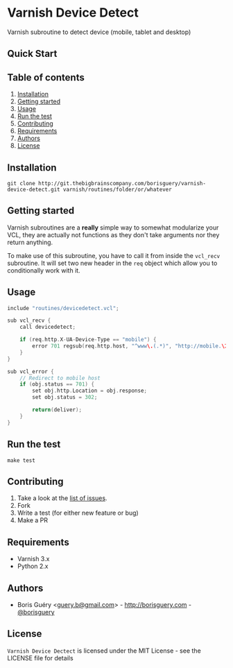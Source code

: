 Varnish Device Detect
=====================

Varnish subroutine to detect device (mobile, tablet and desktop)

Quick Start
-----------

Table of contents
-----------------

1. [Installation](#installation)
2. [Getting started](#getting-started)
3. [Usage](#usage)
4. [Run the test](#run-the-test)
5. [Contributing](#contributing)
6. [Requirements](#requirements)
7. [Authors](#authors)
8. [License](#license)

Installation
------------

```shell
git clone http://git.thebigbrainscompany.com/borisguery/varnish-device-detect.git varnish/routines/folder/or/whatever
```

Getting started
---------------

Varnish subroutines are a **really** simple way to somewhat modularize your VCL, they are actually not functions as they don't take arguments nor they return anything.

To make use of this subroutine, you have to call it from inside the `vcl_recv` subroutine. It will set two new header in the `req` object which allow you to conditionally work
with it.

Usage
-----

```c
include "routines/devicedetect.vcl";

sub vcl_recv {
    call devicedetect;

    if (req.http.X-UA-Device-Type == "mobile") {
        error 701 regsub(req.http.host, "^www\.(.*)", "http://mobile.\1") + req.url; //Capture everything after the www. and place it after a http://
    }
}

sub vcl_error {
    // Redirect to mobile host
    if (obj.status == 701) {
        set obj.http.Location = obj.response;
        set obj.status = 302;

        return(deliver);
    }
}
```

Run the test
------------

```shell
make test
```

Contributing
------------

1. Take a look at the [list of issues](http://github.com/borisguery/varnish-device-detection/issues).
2. Fork
3. Write a test (for either new feature or bug)
4. Make a PR

Requirements
------------

* Varnish 3.x
* Python 2.x

Authors
-------

* Boris Guéry <<guery.b@gmail.com>> - http://borisguery.com - [@borisguery](https://twitter.com/borisguery)

License
-------

`Varnish Device Dectect` is licensed under the MIT License - see the LICENSE file for details
